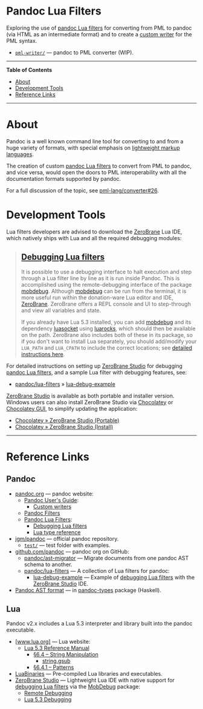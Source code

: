 # Pandoc Lua Filters

Exploring the use of [pandoc Lua filters] for converting from PML to pandoc (via HTML as an intermediate format) and to create a [custom writer] for the PML syntax.

- [`pml-writer/`][pml-writer/] — pandoc to PML converter (WIP).

-----

**Table of Contents**

<!-- MarkdownTOC autolink="true" bracket="round" autoanchor="false" lowercase="only_ascii" uri_encoding="true" levels="1,2,3" -->

- [About](#about)
- [Development Tools](#development-tools)
- [Reference Links](#reference-links)

<!-- /MarkdownTOC -->

-----

# About

Pandoc is a well known command line tool for converting to and from a huge variety of formats, with special emphasis on [lightweight markup languages].

The creation of custom [pandoc Lua filters] to convert from PML to pandoc, and vice versa, would open the doors to PML interoperability with all the documentation formats supported by pandoc.

For a full discussion of the topic, see [pml-lang/converter#26].


# Development Tools

Lua filters developers are advised to download the [ZeroBrane] Lua IDE, which natively ships with Lua and all the required debugging modules:

> ## [Debugging Lua filters]
>
> It is possible to use a debugging interface to halt execution and step through a Lua filter line by line as it is run inside Pandoc.
> This is accomplished using the remote-debugging interface of the package [mobdebug].
> Although [mobdebug] can be run from the terminal, it is more useful run within the donation-ware Lua editor and IDE, [ZeroBrane].
> ZeroBrane offers a REPL console and UI to step-through and view all variables and state.
>
> If you already have Lua 5.3 installed, you can add [mobdebug] and its dependency [luasocket] using [luarocks], which should then be available on the path.
> ZeroBrane also includes both of these in its package, so if you don't want to install Lua separately, you should add/modify your `LUA_PATH` and `LUA_CPATH` to include the correct locations; see [detailed instructions here][ZeroBrane remote-debugging].

For detailed instructions on setting up [ZeroBrane Studio] for debugging [pandoc Lua filters], and a sample Lua filter with debugging features, see:

- [pandoc/lua-filters] » [lua-debug-example]

[ZeroBrane Studio] is available as both portable and installer version.
Windows users can also install ZeroBrane Studio via [Chocolatey] or [Chocolatey GUI], to simplify updating the application:

- [Chocolatey » ZeroBrane Studio (Portable)]
- [Chocolatey » ZeroBrane Studio (Install)]


-------------------------------------------------------------------------------

# Reference Links

<!-- MarkdownTOC:excluded -->
## Pandoc

- [pandoc.org] — pandoc website:
    + [Pandoc User's Guide]\:
        * [Custom writers]
    + [Pandoc Filters]
    + [Pandoc Lua Filters]\:
        * [Debugging Lua filters]
        * [Lua type reference]
- [jgm/pandoc] — official pandoc repository.
    + [`test/`][pandoc/test/] — test folder with examples.
- [github.com/pandoc] — pandoc org on GitHub:
    + [pandoc/ast-migrator] — Migrate documents from one pandoc AST schema to another.
    + [pandoc/lua-filters] — A collection of Lua filters for pandoc:
        * [lua-debug-example] — Example of [debugging Lua filters] with the [ZeroBrane Studio] IDE.
- [Pandoc AST format] — in [pandoc-types] package (Haskell).

<!-- MarkdownTOC:excluded -->
## Lua

Pandoc v2.x includes a Lua 5.3 interpreter and library built into the pandoc executable.

- [www.lua.org] — Lua website:
    + [Lua 5.3 Reference Manual]
        * [§6.4 – String Manipulation]
            - [string.gsub]
        * [§6.4.1 – Patterns]
- [LuaBinaries] — Pre-compiled Lua libraries and executables.
- [ZeroBrane Studio] — Lightweight Lua IDE with native support for [debugging Lua filters] via the [MobDebug] package:
    + [Remote Debugging][ZeroBrane remote-debugging]
    + [Lua 5.3 Debugging][ZeroBrane Lua 5.3 Debugging]

<!-----------------------------------------------------------------------------
                               REFERENCE LINKS
------------------------------------------------------------------------------>

[lightweight markup languages]: https://en.wikipedia.org/wiki/Lightweight_markup_language "Wikipedia » Lightweight markup language"

<!-- pandoc -->

[pandoc]: https://pandoc.org "Visit pandoc website"
[pandoc.org]: https://pandoc.org "Visit pandoc website"

[Pandoc User's Guide]: https://pandoc.org/MANUAL.html "Pandoc User's Guide"
[custom writer]: https://pandoc.org/MANUAL.html#custom-writers "Pandoc User's Guide » Custom writers"
[Custom writers]: https://pandoc.org/MANUAL.html#custom-writers "Pandoc User's Guide » Custom writers"

[Pandoc filters]: https://pandoc.org/filters.html

[Pandoc Lua Filters]: https://pandoc.org/lua-filters.html "Pandoc documentation on Lua Filters"
[Lua type reference]: https://pandoc.org/lua-filters.html#lua-type-reference
[Debugging Lua filters]: https://pandoc.org/lua-filters.html#debugging-lua-filters

<!-- pandoc Haskell -->

[pandoc-types]: https://hackage.haskell.org/package/pandoc-types/ "The 'pandoc-types' package at Hackage"
[Pandoc AST format]: https://hackage.haskell.org/package/pandoc-types/docs/Text-Pandoc-Definition.html "View AST definition at 'pandoc-types' package"

<!-- pandoc GitHub -->

[github.com/pandoc]: https://github.com/pandoc
[jgm/pandoc]: https://github.com/jgm/pandoc
[pandoc/test/]: https://github.com/jgm/pandoc/tree/master/test

[pandoc/lua-filters]: https://github.com/pandoc/lua-filters "A collection of Lua filters for pandoc"
[lua-debug-example]: https://github.com/pandoc/lua-filters/tree/master/lua-debug-example

[pandoc/ast-migrator]: https://github.com/pandoc/ast-migrator

<!-- Lua -->

[Lua]: https://www.lua.org "Lua website"
[www.lua.org]: https://www.lua.org "Lua website"

[Lua 5.3 Reference Manual]: https://www.lua.org/manual/5.3/
[§6.4 – String Manipulation]: https://www.lua.org/manual/5.3/manual.html#6.4
[string.gsub]: https://www.lua.org/manual/5.3/manual.html#pdf-string.gsub
[§6.4.1 – Patterns]: https://www.lua.org/manual/5.3/manual.html#6.4.1

[ZeroBrane]: https://studio.zerobrane.com "ZeroBrane Studio website"
[ZeroBrane Studio]: https://studio.zerobrane.com "ZeroBrane Studio website"
[ZeroBrane remote-debugging]: https://studio.zerobrane.com/doc-remote-debugging "ZeroBrane documentation on Remote Debugging"
[ZeroBrane Lua 5.3 Debugging]: https://studio.zerobrane.com/doc-lua53-debugging "ZeroBrane documentation on Lua 5.3 Debugging"

[MobDebug]: https://github.com/pkulchenko/MobDebug
[LuaSocket]: https://luarocks.org/modules/luasocket/luasocket
[LuaRocks]: https://luarocks.org "LuaRocks: the package manager for Lua modules."

[LuaBinaries]: http://luabinaries.sourceforge.net/

<!-- Chocolatey -->

[Chocolatey]: https://chocolatey.org "Chocolatey package manager for Windows"
[Chocolatey GUI]: https://community.chocolatey.org/packages/ChocolateyGUI "Chocolatey GUI package page"
[Chocolatey » ZeroBrane Studio (Portable)]: https://community.chocolatey.org/packages/zerobrane-studio.portable "ZeroBrane Studio Chocolatey package (portable version)"
[Chocolatey » ZeroBrane Studio (Install)]: https://community.chocolatey.org/packages/zerobrane-studio.install "ZeroBrane Studio Chocolatey package (installer version)"

<!-- Issues/Discussions -->

[pml-lang/converter#26]: https://github.com/pml-lang/converter/discussions/26 "See Discussion #26 at pml-lang — Pandoc to PML Coverter Filter"

<!-- project files & folders -->

[pml-writer/]: ./pml-writer/ "Navigate to folder: pandoc PML writer"

<!-- EOF -->
